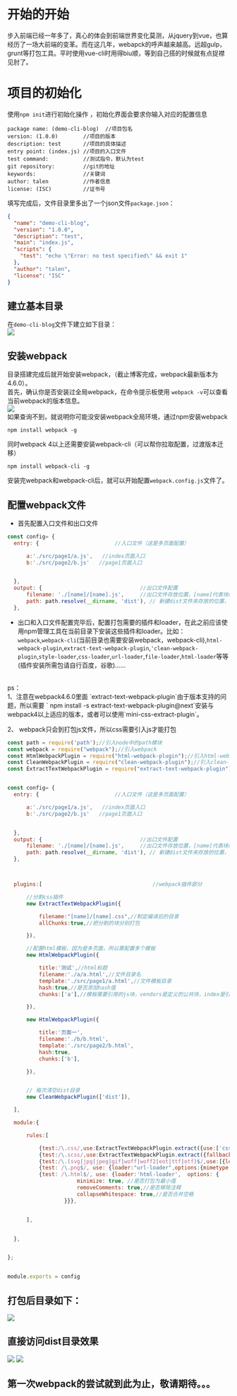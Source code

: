 # 开始的开始
  步入前端已经一年多了，真心的体会到前端世界变化莫测，从jquery到vue，也算经历了一场大前端的变革。而在这几年，webapck的呼声越来越高。远超gulp，grunt等打包工具。平时使用vue-cli时用得biu顺，等到自己搭的时候就有点捉襟见肘了。
  # 项目的初始化
  使用`npm init`进行初始化操作 ，初始化界面会要求你输入对应的配置信息
```
package name: (demo-cli-blog)  //项目包名
version: (1.0.0)        //项目的版本
description: test       //项目的具体描述
entry point: (index.js) //项目的入口文件
test command:           //测试指令，默认为test
git repository:         //git的地址
keywords:               //关键词
author: talen           //作者信息
license: (ISC)          //证书号
```
填写完成后，文件目录里多出了一个json文件`package.json`：
```json
{
  "name": "demo-cli-blog",
  "version": "1.0.0",
  "description": "test",
  "main": "index.js",
  "scripts": {
    "test": "echo \"Error: no test specified\" && exit 1"
  },
  "author": "talen",
  "license": "ISC"
}
```
## 建立基本目录
在`demo-cli-blog`文件下建立如下目录：<br>
![](./images/webpack目录.png)

## 安装webpack
目录搭建完成后就开始安装webpack，（截止博客完成，webpack最新版本为4.6.0）。
<br>
首先，确认你是否安装过全局webpack，在命令提示板使用 `webpack -v`可以查看当前webpack的版本信息。
<br>
![](./images/cmd1.png)
<br>
如果查询不到，就说明你可能没安装webpack全局环境，通过npm安装webpack
```
npm install webpack -g
```
同时webpack 4以上还需要安装webpack-cli（可以帮你拉取配置，过渡版本迁移）
```
npm install webpack-cli -g
```
  安装完webpack和webpack-cli后，就可以开始配置`webpack.config.js`文件了。
  ## 配置webpack文件
  * 首先配置入口文件和出口文件
  ```javascript
const config= {
    entry: {                        //入口文件（这是多页面配置）

        a:'./src/page1/a.js',   //index页面入口
        b:'./src/page2/b.js'   //page1页面入口


    },
    output: {                               //出口文件配置
        filename: './[name]/[name].js',     //出口文件存放位置，[name]代表块级文件流的名字，如入口文件中的a,b，最终会[name]的值就会变成a,b。目的是为了让每个页面在其单独的文件夹内
        path: path.resolve(__dirname, 'dist'), // 新建dist文件夹存放的位置，__dirname表示当前环境下的绝对路径
    },
  ```
  * 出口和入口文件配置完毕后，配置打包需要的插件和loader，在此之前应该使用npm管理工具在当前目录下安装这些插件和loader。比如：`webpack`,`webpack-cli`(当前目录也需要安装webpack，webpack-cli),`html-webpack-plugin`,`extract-text-webpack-plugin`,`'clean-webpack-plugin`,`style-loader`,`css-loader`,`url-loader`,`file-loader`,`html-loader`等等(插件安装所需包请自行百度，谷歌)……
  <br>
  ps：
  <br>
  1、注意在webpack4.6.0里面 `extract-text-webpack-plugin`由于版本支持的问题，所以需要
 ` npm install -s extract-text-webpack-plugin@next`安装与webpack4以上适应的版本，或者可以使用`mini-css-extract-plugin`。
 <br>

2、 webpack只会到打包js文件，所以css需要引入js才能打包
<br>


  ```javascript
const path = require('path');//引入node中的path模块
const webpack = require("webpack");//引入webpack
const HtmlWebpackPlugin = require("html-webpack-plugin");//引入html-webpack-plugin插件,作用是添加模板到编译完成后的dist的文件里面
const CleanWebpackPlugin = require("clean-webpack-plugin");//引入clean-webpack-plugin插件，作用是清除dist文件及下的内容，因为每次编译完成后都会有一个dist文件夹存放静态文件，所以需要清除上次的dist文件
const ExtractTextWebpackPlugin = require("extract-text-webpack-plugin");//引入extract-text-webpack-plugin插件，作用是把css文件单独存为一个文件，如果不用插件，css会以style标签的方式插入html中


const config= {
    entry: {                        //入口文件（这是多页面配置）

        a:'./src/page1/a.js',   //index页面入口
        b:'./src/page2/b.js'   //page1页面入口


    },
    output: {                               //出口文件配置
        filename: './[name]/[name].js',     //出口文件存放位置，[name]代表块级文件流的名字，如入口文件中的a,b，最终会[name]的值就会变成a,b。目的是为了让每个页面在其单独的文件夹内
        path: path.resolve(__dirname, 'dist'), // 新建dist文件夹存放的位置，__dirname表示当前环境下的绝对路径
    },



    plugins:[                                   //webpack插件部分

        //分割css插件
        new ExtractTextWebpackPlugin({

            filename:"[name]/[name].css",//制定编译后的目录
            allChunks:true,//把分割的块分别打包

        }),

        //配置html模板，因为是多页面，所以需配置多个模板
        new HtmlWebpackPlugin({

            title:'测试',//html标题
            filename:'./a/a.html',//文件目录名
            template:'./src/page1/a.html',//文件模板目录
            hash:true,//是否添加hash值
            chunks:['a'],//模板需要引用的js块，vendors是定义的公共块，index是引用的自己编写的块

        }),

        new HtmlWebpackPlugin({

            title:'页面一',
            filename:'./b/b.html',
            template:'./src/page2/b.html',
            hash:true,
            chunks:['b'],

        }),


        // 每次清空dist目录
        new CleanWebpackPlugin(['dist']),

    ],

    module:{

        rules:[

            {test:/\.css/,use:ExtractTextWebpackPlugin.extract({use:['css-loader']},)},//带css的css编译
            {test:/\.scss/,use:ExtractTextWebpackPlugin.extract({fallback:"style-loader",use:['css-loader','sass-loader']},)},//带scss的css编译
            {test:/\.(svg|jpg|jpeg|gif|woff|woff2|eot|ttf|otf)$/,use:[{loader:'file-loader',options: {outputPath: 'assets/'}}]},//图片和字体加载
            {test: /\.png$/, use: {loader:"url-loader",options:{mimetype:"image/png",limit:"4096"}}},//如果有png格式的图片，超过4M直接转化为base64格式
            {test: /\.html$/, use: {loader:'html-loader',  options: {           //打包html文件
                        minimize: true, //是否打包为最小值
                        removeComments: true,//是否移除注释
                        collapseWhitespace: true,//是否合并空格
                    }}},


        ],


    },


};


module.exports = config

  ```
  ## 打包后目录如下：
  ![](./images/dist.png)
## 直接访问dist目录效果
![](./images/page1.png)
![](./images/page2.png)


## 第一次webpack的尝试就到此为止，敬请期待。。。

